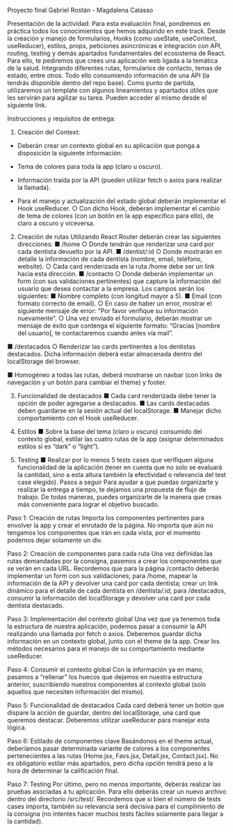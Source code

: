 Proyecto final Gabriel Rostán - Magdalena Calasso

Presentación de la actividad:
Para esta evaluación final, pondremos en práctica todos los conocimientos que
hemos adquirido en este track. Desde la creación y manejo de formularios,
Hooks (como useState, useContext, useReducer), estilos, props, peticiones
asincrónicas e integración con API, routing, testing y demás apartados
fundamentales del ecosistema de React. Para ello, te pediremos que crees una
aplicación web ligada a la temática de la salud. Integrando diferentes rutas,
formularios de contacto, temas de estado, entre otros. Todo ello consumiendo
información de una API (la tendrás disponible dentro del repo base).
Como punto de partida, utilizaremos un template con algunos lineamientos y
apartados útiles que les servirán para agilizar su tarea. Pueden acceder al mismo
desde el siguiente link.

Instrucciones y requisitos de entrega:

1) Creación del Context:

- Deberán crear un contexto global en su aplicación que ponga a disposición la
siguiente información:

- Tema de colores para toda la app (claro u oscuro).

- Información traída por la API (pueden utilizar fetch o axios para realizar la
llamada).

- Para el manejo y actualización del estado global deberán implementar el Hook
useReducer.
○ Con dicho Hook, deberán implementar el cambio de tema de colores (con un
botón en la app específico para ello), de claro a oscuro y viceversa.

2) Creación de rutas
Utilizando React Router deberán crear las siguientes direcciones:
■ /home
○ Donde tendrán que renderizar una card por cada dentista devuelto por la API.
■ /dentist/:id
○ Donde mostrarán en detalle la información de cada dentista (nombre, email,
teléfono, website).
○ Cada card renderizada en la ruta /home debe ser un link hacia esta dirección.
■ /contacto
○ Donde deberán implementar un form (con sus validaciones pertinentes) que
capture la información del usuario que desea contactar a la empresa. Los
campos serán los siguientes:
■ Nombre completo (con longitud mayor a 5).
■ Email (con formato correcto de email).
○ En caso de haber un error, mostrar el siguiente mensaje de error: “Por favor
verifique su información nuevamente”.
○ Una vez enviado el formulario, deberán mostrar un mensaje de éxito que
contenga el siguiente formato: “Gracias [nombre del usuario], te
contactaremos cuando antes vía mail”.

■ /destacados
○ Renderizar las cards pertinentes a los dentistas destacados. Dicha información
deberá estar almacenada dentro del localStorage del browser.

■ Homogéneo a todas las rutas, deberá mostrarse un navbar (con links de navegación y
un botón para cambiar el theme) y footer.

3) Funcionalidad de destacados
■ Cada card renderizada debe tener la opción de poder agregarse a destacados.
■ Las cards destacadas deben guardarse en la sesión actual del localStorage.
■ Manejar dicho comportamiento con el Hook useReducer.

4) Estilos
■ Sobre la base del tema (claro u oscuro) consumido del contexto global, estilar las
cuatro rutas de la app (asignar determinados estilos si es “dark” o “light”).

5) Testing
■ Realizar por lo menos 5 tests cases que verifiquen alguna funcionalidad de la
aplicación (tener en cuenta que no solo se evaluará la cantidad, sino a esta altura
también la efectividad o relevancia del test case elegido).
Pasos a seguir
Para ayudar a que puedas organizarte y realizar la entrega a tiempo, te dejamos una
propuesta de flujo de trabajo. De todas maneras, puedes organizarte de la manera que creas
más conveniente para lograr el objetivo buscado.

Paso 1: Creación de rutas
Importa los componentes pertinentes para envolver la app y crear el enrutado de la página.
No importa que aún no tengamos los componentes que irán en cada vista, por el momento
podemos dejar solamente un div.

Paso 2: Creación de componentes para cada ruta
Una vez definidas las rutas demandadas por la consigna, pasemos a crear los componentes
que se verán en cada URL. Recordemos que para la página /contacto deberás implementar
un form con sus validaciones; para /home, mapear la información de la API y devolver una
card por cada dentista; crear un link dinámico para el detalle de cada dentista en
/dentista/:id; para /destacados, consumir la información del localStorage y devolver una
card por cada dentista destacado.

Paso 3: Implementación del contexto global
Una vez que ya tenemos toda la estructura de nuestra aplicación, podemos pasar a consumir
la API realizando una llamada por fetch o axios. Deberemos guardar dicha información en un
contexto global, junto con el theme de la app. Crear los métodos necesarios para el manejo
de su comportamiento mediante useReducer.

Paso 4: Consumir el contexto global
Con la información ya en mano, pasamos a “rellenar” los huecos que dejamos en nuestra
estructura anterior, suscribiendo nuestros componentes al contexto global (solo aquellos que
necesiten información del mismo).

Paso 5: Funcionalidad de destacados
Cada card deberá tener un botón que dispare la acción de guardar, dentro del localStorage,
una card que queremos destacar. Deberemos utilizar useReducer para manejar esta lógica.

Paso 6: Estilado de componentes clave
Basándonos en el theme actual, deberíamos pasar determinada variante de colores a los
componentes pertenecientes a las rutas (Home.jsx, Favs.jsx, Detail.jsx, Contact.jsx). No
es obligatorio estilar más apartados, pero dicha opción tendrá peso a la hora de determinar la
calificación final.

Paso 7: Testing
Por último, pero no menos importante, deberás realizar las pruebas asociadas a tu
aplicación. Para ello deberás crear un nuevo archivo dentro del directorio /src/test/.
Recordemos que si bien el número de tests cases importa, también su relevancia será
decisiva para el cumplimiento de la consigna (no intentes hacer muchos tests fáciles
solamente para llegar a la cantidad).